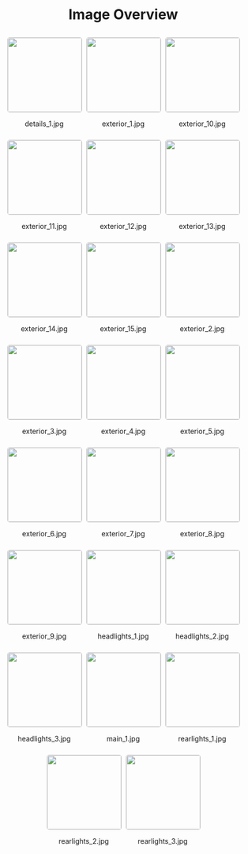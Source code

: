 <style>
    .image-gallery {
        display: flex;
        flex-wrap: wrap;
        gap: 10px;
        justify-content: center;
        padding: 10px;
    }
    .image-gallery img {
        width: 150px;
        height: auto;
        border: 1px solid #ddd;
        border-radius: 5px;
    }
    .image-gallery div {
        flex: 1 1 calc(33.333% - 20px); /* Three images per row on large screens */
        max-width: 150px;
        text-align: center;
    }
    @media (max-width: 768px) {
        .image-gallery div {
            flex: 1 1 calc(50% - 20px); /* Two images per row on medium screens */
        }
    }
    @media (max-width: 480px) {
        .image-gallery div {
            flex: 1 1 100%; /* One image per row on small screens */
        }
    }
</style>
<h1 style ="text-align: center;"> Image Overview </h1> <div class="image-gallery">
<div>
<img src="https://media.evkx.net/multimedia/models/audi/q6_e-tron/q6l_e-tron_quattro/details_1_st.jpg">
<p>details_1.jpg</p>
</div>
<div>
<img src="https://media.evkx.net/multimedia/models/audi/q6_e-tron/q6l_e-tron_quattro/exterior_1_st.jpg">
<p>exterior_1.jpg</p>
</div>
<div>
<img src="https://media.evkx.net/multimedia/models/audi/q6_e-tron/q6l_e-tron_quattro/exterior_10_st.jpg">
<p>exterior_10.jpg</p>
</div>
<div>
<img src="https://media.evkx.net/multimedia/models/audi/q6_e-tron/q6l_e-tron_quattro/exterior_11_st.jpg">
<p>exterior_11.jpg</p>
</div>
<div>
<img src="https://media.evkx.net/multimedia/models/audi/q6_e-tron/q6l_e-tron_quattro/exterior_12_st.jpg">
<p>exterior_12.jpg</p>
</div>
<div>
<img src="https://media.evkx.net/multimedia/models/audi/q6_e-tron/q6l_e-tron_quattro/exterior_13_st.jpg">
<p>exterior_13.jpg</p>
</div>
<div>
<img src="https://media.evkx.net/multimedia/models/audi/q6_e-tron/q6l_e-tron_quattro/exterior_14_st.jpg">
<p>exterior_14.jpg</p>
</div>
<div>
<img src="https://media.evkx.net/multimedia/models/audi/q6_e-tron/q6l_e-tron_quattro/exterior_15_st.jpg">
<p>exterior_15.jpg</p>
</div>
<div>
<img src="https://media.evkx.net/multimedia/models/audi/q6_e-tron/q6l_e-tron_quattro/exterior_2_st.jpg">
<p>exterior_2.jpg</p>
</div>
<div>
<img src="https://media.evkx.net/multimedia/models/audi/q6_e-tron/q6l_e-tron_quattro/exterior_3_st.jpg">
<p>exterior_3.jpg</p>
</div>
<div>
<img src="https://media.evkx.net/multimedia/models/audi/q6_e-tron/q6l_e-tron_quattro/exterior_4_st.jpg">
<p>exterior_4.jpg</p>
</div>
<div>
<img src="https://media.evkx.net/multimedia/models/audi/q6_e-tron/q6l_e-tron_quattro/exterior_5_st.jpg">
<p>exterior_5.jpg</p>
</div>
<div>
<img src="https://media.evkx.net/multimedia/models/audi/q6_e-tron/q6l_e-tron_quattro/exterior_6_st.jpg">
<p>exterior_6.jpg</p>
</div>
<div>
<img src="https://media.evkx.net/multimedia/models/audi/q6_e-tron/q6l_e-tron_quattro/exterior_7_st.jpg">
<p>exterior_7.jpg</p>
</div>
<div>
<img src="https://media.evkx.net/multimedia/models/audi/q6_e-tron/q6l_e-tron_quattro/exterior_8_st.jpg">
<p>exterior_8.jpg</p>
</div>
<div>
<img src="https://media.evkx.net/multimedia/models/audi/q6_e-tron/q6l_e-tron_quattro/exterior_9_st.jpg">
<p>exterior_9.jpg</p>
</div>
<div>
<img src="https://media.evkx.net/multimedia/models/audi/q6_e-tron/q6l_e-tron_quattro/headlights_1_st.jpg">
<p>headlights_1.jpg</p>
</div>
<div>
<img src="https://media.evkx.net/multimedia/models/audi/q6_e-tron/q6l_e-tron_quattro/headlights_2_st.jpg">
<p>headlights_2.jpg</p>
</div>
<div>
<img src="https://media.evkx.net/multimedia/models/audi/q6_e-tron/q6l_e-tron_quattro/headlights_3_st.jpg">
<p>headlights_3.jpg</p>
</div>
<div>
<img src="https://media.evkx.net/multimedia/models/audi/q6_e-tron/q6l_e-tron_quattro/main_1_st.jpg">
<p>main_1.jpg</p>
</div>
<div>
<img src="https://media.evkx.net/multimedia/models/audi/q6_e-tron/q6l_e-tron_quattro/rearlights_1_st.jpg">
<p>rearlights_1.jpg</p>
</div>
<div>
<img src="https://media.evkx.net/multimedia/models/audi/q6_e-tron/q6l_e-tron_quattro/rearlights_2_st.jpg">
<p>rearlights_2.jpg</p>
</div>
<div>
<img src="https://media.evkx.net/multimedia/models/audi/q6_e-tron/q6l_e-tron_quattro/rearlights_3_st.jpg">
<p>rearlights_3.jpg</p>
</div>
</div>
